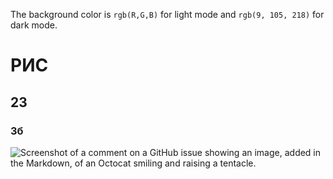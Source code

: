 The background color is `rgb(R,G,B)` for light mode and `rgb(9, 105, 218)` for dark mode.
# РИС
## 23
### 3б
![Screenshot of a comment on a GitHub issue showing an image, added in the Markdown, of an Octocat smiling and raising a tentacle.](https://sun6-22.userapi.com/s/v1/if1/hh78ImySJFGOzMmt8e1eOIUiXlLBM8Dd31n4aMt_484is8cQoyShQFl9l9MAldj21KBrqQXD.jpg?size=432x432&quality=96&crop=16,19,432,432&ava=1)

